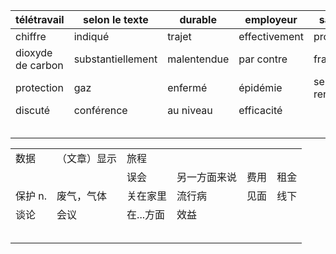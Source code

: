 | télétravail       | selon le texte    | durable     | employeur     | salariés      | chez soi   |
| ----------------- | ----------------- | ----------- | ------------- | ------------- | ---------- |
| chiffre           | indiqué           | trajet      | effectivement | protection    | émission   |
| dioxyde de carbon | substantiellement | malentendue | par contre    | frais         | loyer      |
| protection        | gaz               | enfermé     | épidémie      | se rencontrer | hors ligne |
| discuté           | conférence        | au niveau   | efficacité    |               |            |
|                   |                   |             |               |               |            |
|                   |                   |             |               |               |            |
|                   |                   |             |               |               |            |
|                   |                   |             |               |               |            |
|                   |                   |             |               |               |            |


|        |        |        |        |     |     |
| ------ | ------ | ------ | ------ | --- | --- |
| 数据     | （文章）显示 | 旅程     |        |     |     |
|        |        | 误会     | 另一方面来说 | 费用  | 租金  |
| 保护  n. | 废气，气体  | 关在家里   | 流行病    | 见面  | 线下  |
| 谈论     | 会议     | 在...方面 | 效益     |     |     |
|        |        |        |        |     |     |
|        |        |        |        |     |     |
|        |        |        |        |     |     |
|        |        |        |        |     |     |
|        |        |        |        |     |     |